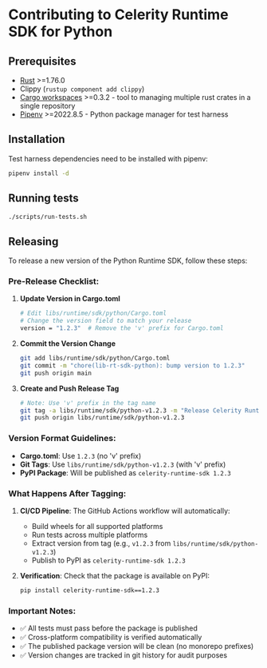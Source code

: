 # Contributing to Celerity Runtime SDK for Python

## Prerequisites

- [Rust](https://www.rust-lang.org/tools/install) >=1.76.0
- Clippy (`rustup component add clippy`)
- [Cargo workspaces](https://crates.io/crates/cargo-workspaces) >=0.3.2 - tool to managing multiple rust crates in a single repository
- [Pipenv](https://pypi.org/project/pipenv/) >=2022.8.5 - Python package manager for test harness

## Installation

Test harness dependencies need to be installed with pipenv:

```bash
pipenv install -d
```

## Running tests

```bash
./scripts/run-tests.sh
```

## Releasing

To release a new version of the Python Runtime SDK, follow these steps:

### Pre-Release Checklist:

1. **Update Version in Cargo.toml**
   ```bash
   # Edit libs/runtime/sdk/python/Cargo.toml
   # Change the version field to match your release
   version = "1.2.3"  # Remove the 'v' prefix for Cargo.toml
   ```

2. **Commit the Version Change**
   ```bash
   git add libs/runtime/sdk/python/Cargo.toml
   git commit -m "chore(lib-rt-sdk-python): bump version to 1.2.3"
   git push origin main
   ```

3. **Create and Push Release Tag**
   ```bash
   # Note: Use 'v' prefix in the tag name
   git tag -a libs/runtime/sdk/python-v1.2.3 -m "Release Celerity Runtime SDK for Python v1.2.3"
   git push origin libs/runtime/sdk/python-v1.2.3
   ```

### Version Format Guidelines:

- **Cargo.toml**: Use `1.2.3` (no 'v' prefix)
- **Git Tags**: Use `libs/runtime/sdk/python-v1.2.3` (with 'v' prefix)
- **PyPI Package**: Will be published as `celerity-runtime-sdk 1.2.3`

### What Happens After Tagging:

1. **CI/CD Pipeline**: The GitHub Actions workflow will automatically:
   - Build wheels for all supported platforms
   - Run tests across multiple platforms
   - Extract version from tag (e.g., `v1.2.3` from `libs/runtime/sdk/python-v1.2.3`)
   - Publish to PyPI as `celerity-runtime-sdk 1.2.3`

2. **Verification**: Check that the package is available on PyPI:
   ```bash
   pip install celerity-runtime-sdk==1.2.3
   ```

### Important Notes:

- ✅ All tests must pass before the package is published
- ✅ Cross-platform compatibility is verified automatically
- ✅ The published package version will be clean (no monorepo prefixes)
- ✅ Version changes are tracked in git history for audit purposes

